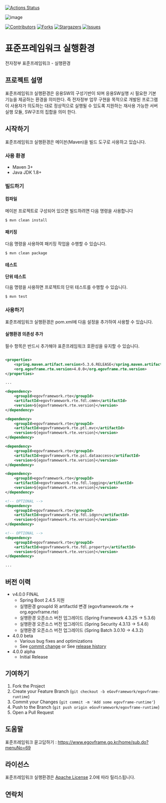 [![Actions Status](https://github.com/enlena615/java-hello-world-with-maven/workflows/Java%20CI%20with%20Maven/badge.svg)](https://github.com/enlena615/java-hello-world-with-maven/actions)

![image](https://user-images.githubusercontent.com/1613812/125195363-365a7d00-e290-11eb-92b5-6cfd5266962e.png)

[![Contributors][contributors-shield]][contributors-url]
[![Forks][forks-shield]][forks-url]
[![Stargazers][stars-shield]][stars-url]
[![Issues][issues-shield]][issues-url]

<!-- ABOUT THE PROJECT -->
# 표준프레임워크 실행환경

전자정부 표준프레임워크 - 실행환경

## 프로젝트 설명

표준프레임워크 실행환경은 응용SW의 구성기반이 되며 응용SW실행 시 필요한 기본 기능을 제공하는 환경을 의미한다. 즉 전자정부 업무 구현을 목적으로 개발된 프로그램이 사용자가 의도하는 대로 정상적으로 실행될 수 있도록 지원하는 재사용 가능한 서버 실행 모듈, SW구조의 집합을 의미 한다.

<!-- GETTING STARTED -->
## 시작하기

표준프레임워크 실행환경은 메이븐(Maven)을 빌드 도구로 사용하고 있습니다.

### 사용 환경

* Maven 3+
* Java JDK 1.8+

### 빌드하기

#### 컴파일

메이븐 프로젝트로 구성되어 있으면 빌드하려면 다음 명령을 사용합니다

```
$ mvn clean install
```

#### 패키징

다음 명령을 사용하여 패키징 작업을 수행할 수 있습니다. 

```
$ mvn clean package
```

#### 테스트

__단위 테스트__

다음 명령을 사용하면 프로젝트의 단위 테스트를 수행할 수 있습니다.

```
$ mvn test
```

### 사용하기

표준프레임워크 실행환경은 pom.xml에 다음 설정을 추가하여 사용할 수 있습니다. 

#### 실행환경 의존성 추가

필수 항목은 반드시 추가해야 표준프레임워크 호환성을 유지할 수 있습니다. 

``` xml

<properties>
    <spring.maven.artifact.version>5.3.6.RELEASE</spring.maven.artifact.version>
    <org.egovframe.rte.version>4.0.0</org.egovframe.rte.version>
</properties>

...

<dependency>
    <groupId>egovframework.rte</groupId>
    <artifactId>egovframework.rte.fdl.cmmn</artifactId>
    <version>${egovframework.rte.version}</version>
</dependency>

<dependency>
    <groupId>egovframework.rte</groupId>
    <artifactId>egovframework.rte.ptl.mvc</artifactId>
    <version>${egovframework.rte.version}</version>
</dependency>

<dependency>
    <groupId>egovframework.rte</groupId>
    <artifactId>egovframework.rte.psl.dataaccess</artifactId>
    <version>${egovframework.rte.version}</version>
</dependency>

<dependency>
    <groupId>egovframework.rte</groupId>
    <artifactId>egovframework.rte.fdl.logging</artifactId>
    <version>${egovframework.rte.version}</version>
</dependency>

<!-- OPTIONAL -->
<dependency>
    <groupId>egovframework.rte</groupId>
    <artifactId>egovframework.rte.fdl.idgnr</artifactId>
    <version>${egovframework.rte.version}</version>
</dependency>

<!-- OPTIONAL -->
<dependency>
    <groupId>egovframework.rte</groupId>
    <artifactId>egovframework.rte.fdl.property</artifactId>
    <version>${egovframework.rte.version}</version>
</dependency>

...

```

## 버전 이력

* v4.0.0 FINAL
    * Spring Boot 2.4.5 지원
    * 실행환경 groupId 와 artifactId 변경 (egovframework.rte -> org.egovframe.rte)
    * 실행환경 오픈소스 버전 업그레이드 (Spring Framework 4.3.25 -> 5.3.6)
    * 실행환경 오픈소스 버전 업그레이드 (Spring Security 4.3.13 -> 5.4.6)
    * 실행환경 오픈소스 버전 업그레이드 (Spring Batch 3.0.10 -> 4.3.2)
* 4.0.0 beta
    * Various bug fixes and optimizations
    * See [commit change]() or See [release history]()
* 4.0.0 alpha
    * Initial Release

<!-- CONTRIBUTING -->
## 기여하기

1. Fork the Project
2. Create your Feature Branch (`git checkout -b eGovFramework/egovframe-runtime`)
3. Commit your Changes (`git commit -m 'Add some egovframe-runtime'`)
4. Push to the Branch (`git push origin eGovFramework/egovframe-runtime`)
5. Open a Pull Request

## 도움말

표준프레임워크 묻고답하기 : https://www.egovframe.go.kr/home/sub.do?menuNo=69

## 라이선스

표준프레임워크 실행환경은 [Apache License](https://www.apache.org/licenses/LICENSE-2.0) 2.0에 따라 릴리스됩니다.

## 연락처

<!-- MARKDOWN LINKS & IMAGES -->

[contributors-shield]: https://img.shields.io/github/contributors/eGovFramework/egovframe-runtime.svg?style=flat-square
[contributors-url]: https://github.com/eGovFramework/egovframe-runtime/graphs/contributors
[forks-shield]: https://img.shields.io/github/forks/eGovFramework/egovframe-runtime.svg?style=flat-square
[forks-url]: https://github.com/eGovFramework/egovframe-runtime/network/members
[stars-shield]: https://img.shields.io/github/stars/eGovFramework/egovframe-runtime.svg?style=flat-square
[stars-url]: https://github.com/eGovFramework/egovframe-runtime/stargazers
[issues-shield]: https://img.shields.io/github/issues/eGovFramework/egovframe-runtime.svg?style=flat-square
[issues-url]: https://github.com/eGovFramework/egovframe-runtime/issues
[license-shield]: https://img.shields.io/github/license/eGovFramework/egovframe-runtime.svg?style=flat-square
[license-url]: https://github.com/eGovFramework/egovframe-runtime/blob/master/LICENSE.txt
